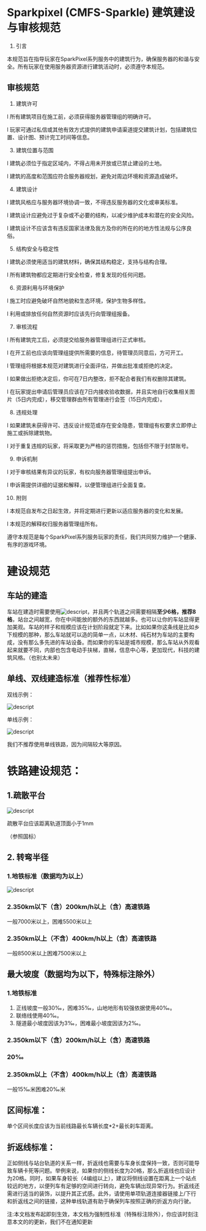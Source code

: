 # Sparkpixel (CMFS-Sparkle) 建筑建设与审核规范

 

 

1.   引言

本规范旨在指导玩家在SparkPixel系列服务中的建筑行为，确保服务器的和谐与安全。所有玩家在使用服务器资源进行建筑活动时，必须遵守本规范。

 

## 审核规范

 

1.   建筑许可

l 所有建筑项目在施工前，必须获得服务器管理组的明确许可。

l 玩家可通过私信或其他有效方式提供的建筑申请渠道提交建筑计划，包括建筑位置、设计图、预计完工时间等信息。

 

3.   建筑位置与范围

l 建筑必须位于指定区域内，不得占用未开放或已禁止建设的土地。

l 建筑的高度和范围应符合服务器规划，避免对周边环境和资源造成破坏。

 

4.   建筑设计

l 建筑风格应与服务器环境协调一致，不得违反服务器的文化或审美标准。

l 建筑设计应避免过于复杂或不必要的结构，以减少维护成本和潜在的安全风险。

l 建筑设计不应该含有违反国家法律及我方及你的所在的的地方性法规与公序良俗。

 

5.   结构安全与稳定性

l 建筑必须使用适当的建筑材料，确保其结构稳定，支持与结构合理。

l 所有建筑物都应定期进行安全检查，修复发现的任何问题。

 

6.   资源利用与环境保护

l 施工时应避免破坏自然地貌和生态环境，保护生物多样性。

l 利用或排放任何自然资源时应该先行向管理组报备。

 

7.   审核流程

l 所有建筑完工后，必须提交给服务器管理组进行正式审核。

l 在开工前也应该向管理组提供所需要的信息，待管理员同意后，方可开工。

l 管理组将根据本规范对建筑进行全面评估，并做出批准或拒绝的决定。

l 如果做出拒绝决定后，你可在7日内整改，拒不配合者我们有权删除其建筑。

l 在玩家提出申请后管理员应该在7日内接收验收数据，并且实地自行收集相关图片（5日内完成），移交管理群由所有管理进行会签（15日内完成）。

 

8.   违规处理

l 如果建筑未获得许可、违反设计规范或存在安全隐患，管理组有权要求立即停止施工或拆除建筑物。

l 对于重复违规的玩家，将采取更为严格的惩罚措施，包括但不限于封禁账号。

 

9.   申诉机制

l 对于审核结果有异议的玩家，有权向服务器管理组提出申诉。

l 申诉需提供详细的证据和解释，以便管理组进行全面复查。

 

10.   附则

l 本规范自发布之日起生效，并将定期进行更新以适应服务器的变化和发展。

l 本规范的解释权归服务器管理组所有。

遵守本规范是每个SparkPixel系列服务玩家的责任，我们共同努力维护一个健康、有序的游戏环境。

# 建设规范

## 车站的建造

车站在建造时需要使用![descript](file:///C:/Users/19230/AppData/Local/Packages/oice_16_974fa576_32c1d314_e7e/AC/Temp/msohtmlclip1/01/clip_image002.gif)，并且两个轨道之间需要相隔**至少6格，推荐8格**，站台之间越宽，你在中间能放的额外的东西就越多。也可以让你的车站显得更加美观。车站的样子和规模应该在计划阶段就定下来。比如如果你这条线是比如乡下规模的那种，那么车站就可以造的简单一点，以木材、纯石材为车站的主要构成，没有那么多先进的车站设备。而如果你的车站是城市规模，那么车站从外观看起来就要不同，内部也包含电动手扶梯，直梯，信息中心等，更加现代，科技的建筑风格。（也别太未来）

## 单线、双线建造标准（推荐性标准）

双线示例：

![descript](file:///C:/Users/19230/AppData/Local/Packages/oice_16_974fa576_32c1d314_e7e/AC/Temp/msohtmlclip1/01/clip_image004.gif)

单线示例：

 

![descript](file:///C:/Users/19230/AppData/Local/Packages/oice_16_974fa576_32c1d314_e7e/AC/Temp/msohtmlclip1/01/clip_image006.gif)

我们不推荐使用单线铁路，因为间隔较大等原因。

 

# 铁路建设规范：

## 1.疏散平台

![descript](file:///C:/Users/19230/AppData/Local/Packages/oice_16_974fa576_32c1d314_e7e/AC/Temp/msohtmlclip1/01/clip_image008.gif)

疏散平台应该距离轨道顶面小于1mm

（参照国标）

 

## 2. 转弯半径

### 1.地铁标准（数据均为以上）

![descript](file:///C:/Users/19230/AppData/Local/Packages/oice_16_974fa576_32c1d314_e7e/AC/Temp/msohtmlclip1/01/clip_image010.gif)

### 2.350km以下（含）200km/h以上（含）高速铁路

一般7000米以上，困难5500米以上

### 2.350km以上（不含）400km/h以上（含）高速铁路

一般8500米以上困难7500米以上

## 最大坡度（数据均为以下，特殊标注除外）

### 1.地铁标准

1.   正线坡度一般30‰，困难35‰，山地地形有较强依据使用40‰。
2.   联络线使用40‰。
3.   隧道最小坡度因该为3‰，困难最小坡度因该为2‰。

### 2.350km以下（含）200km/h以上（含）高速铁路

### 20‰

### 2.350km以上（不含）400km/h以上（含）高速铁路

一般15‰米困难20‰米

## 区间标准：

单个区间长度应该为当前线路最长车辆长度*2+最长刹车距离。

## 折返线标准：

 

正如侧线与站台轨道的关系一样，折返线也需要与车身长度保持一致，否则可能导致车辆卡死等问题。举例来说，如果你的侧线长度为20格，那么折返线也应设计为20格。同时，如果车身较长（4编组以上），建议将侧线设置在距离上一个站点较远的地方，以便列车有足够的空间进行转向，避免车辆出现异常行为。折返线还需进行适当的装饰，以提升其正式感。此外，请使用单项轨道连接器链接上/下行和折返线之间的链接，这种单线轨道有助于确保列车按照正确的折返方向行驶。

 

注:本文档发布起即刻生效，本文档为强制性标准（特殊标注除外），你应该时刻注意本文的的更新，我们不在通知更新